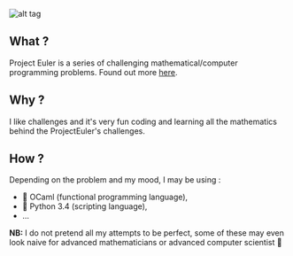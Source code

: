 ![alt tag](http://projecteuler.net/profile/AlexLusitania.png)

## What ?
Project Euler is a series of challenging mathematical/computer programming problems. Found out more [here](http://projecteuler.net).

## Why ?
I like challenges and it's very fun coding and learning all the mathematics behind the ProjectEuler's challenges.

## How ?
Depending on the problem and my mood, I may be using :

* :camel: OCaml (functional programming language),
* :snake: Python 3.4 (scripting language),
* ...

**NB:** I do not pretend all my attempts to be perfect, some of these may even look naive for advanced mathematicians or advanced computer scientist :monkey: 


